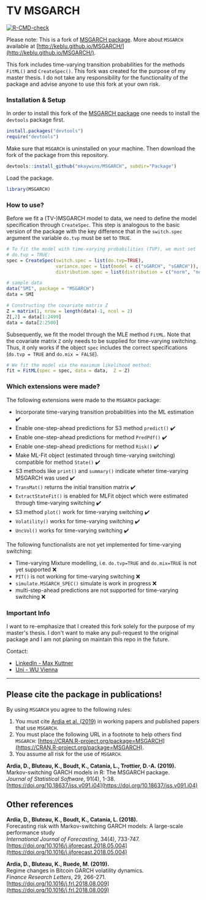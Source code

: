 # TV MSGARCH
<!-- badges: start -->
[![R-CMD-check](https://github.com/mkaywins/MSGARCH/workflows/R-CMD-check/badge.svg)](https://github.com/mkaywins/MSGARCH/actions)
<!-- badges: end -->


Please note: This is a fork of [MSGARCH package](https://github.com/keblu/MSGARCH). 
More about `MSGARCH` available at [http://keblu.github.io/MSGARCH/](http://keblu.github.io/MSGARCH/).


This fork includes time-varying transition probabilities for the methods `FitML()` and 
`CreateSpec()`. This fork was created for the purpose of my master thesis. I do not take any responsibility for the functionality of the package and advise anyone to use this fork at your own risk.


### Installation & Setup

In order to install this fork of the [MSGARCH package](https://github.com/keblu/MSGARCH) one needs to install the `devtools` package first. 
``` r 
install.packages("devtools")
require("devtools")
```
Make sure that `MSGARCH` is uninstalled on your machine. Then download the fork of the package from this repository.

``` r
devtools::install_github("mkaywins/MSGARCH", subdir="Package")

```
Load the package.
``` r
library(MSGARCH)

```

### How to use?
Before we fit a (TV-)MSGARCH model to data, we need to define the model specification through 
`CreateSpec`. This step is analogous to the basic version of the package with 
the key difference that in the `switch.spec` argument the variable `do.tvp` must be 
set to `TRUE`. 

``` r
# To fit the model with time-varying probabilities (TVP), we must set
# do.tvp = TRUE:
spec = CreateSpec(switch.spec = list(do.tvp=TRUE),
                  variance.spec = list(model = c("sGARCH", "sGARCH")),
                  distribution.spec = list(distribution = c("norm", "norm")))
``` 


``` r
# sample data
data("SMI", package = "MSGARCH")
data = SMI

# Constructing the covariate matrix Z
Z = matrix(1, nrow = length(data)-1, ncol = 2)
Z[,2] = data[1:2499]
data = data[2:2500]
```

Subsequently, we fit the model through the MLE method `FitML`. Note that the 
covariate matrix `Z` only needs to be supplied for time-varying switching. Thus, 
it only works if the object `spec` includes the correct specifications (`do.tvp = TRUE` and 
`do.mix = FALSE`). 
``` r
# We fit the model via the maximum likelihood method:
fit = FitML(spec = spec, data = data,  Z = Z)
```



### Which extensions were made?

The following extensions were made to the `MSGARCH` package:

* Incorporate time-varying transition probabilities into the ML estimation ✔️
* Enable one-step-ahead predictions for S3 method `predict()` ✔️
* Enable one-step-ahead predictions for method `PredPdf()`️ ✔️
* Enable one-step-ahead predictions for method `Risk()` ✔️
* Make ML-Fit object (estimated through time-varying switching) compatible for method `State()` ✔️
* S3 methods like `print()` and `summary()` indicate wheter time-varying MSGARCH was used ✔️
* `TransMat()` returns the initial transition matrix ✔️
* `ExtractStateFit()` is enabled for MLFit object which were estimated through time-varying switching ✔️
* S3 method `plot()` work for time-varying switching ✔️
* `Volatility()` works for time-varying switching ✔️
* `UncVol()` works for time-varying switching ✔️



The following functionalists are not yet implemented for time-varying switching:

* Time-varying Mixture modelling, i.e. `do.tvp=TRUE` and `do.mix=TRUE` is not yet supported ❌
* `PIT()` is not working for time-varying switching ❌
* `simulate.MSGARCH_SPEC()` simulate is work in progress ❌
* multi-step-ahead predictions are not supported for time-varying switching ❌

### Important Info
I want to re-emphasize that I created this fork solely for the purpose of my master's 
thesis. I don't want to make any pull-request to the original package and I am not planing 
on maintain this repo in the future. 

Contact:  

* [LinkedIn - Max Kuttner](https://www.linkedin.com/in/maximilian-kuttner/) 
* [Uni - WU Vienna](https://www.wu.ac.at/en/programs/masters-programs/quantitative-finance/overview)



-------------------------------------------------------------------------------------------------------

## Please cite the package in publications!

By using `MSGARCH` you agree to the following rules: 

1) You must cite [Ardia et al. (2019)](https://doi.org/10.18637/jss.v091.i04) in working papers and published papers that use `MSGARCH`.
2) You must place the following URL in a footnote to help others find `MSGARCH`: [https://CRAN.R-project.org/package=MSGARCH](https://CRAN.R-project.org/package=MSGARCH). 
3) You assume all risk for the use of `MSGARCH`.

**Ardia, D., Bluteau, K., Boudt, K., Catania, L., Trottier, D.-A. (2019).**    
Markov-switching GARCH models in R: The MSGARCH package.    
_Journal of Statistical Software_, 91(4), 1-38.    
[https://doi.org/10.18637/jss.v091.i04](https://doi.org/10.18637/jss.v091.i04)

## Other references

**Ardia, D., Bluteau, K., Boudt, K., Catania, L. (2018).**  
Forecasting risk with Markov-switching GARCH models: A large-scale performance study   
_International Journal of Forecasting_, 34(4), 733-747.                                               
[https://doi.org/10.1016/j.ijforecast.2018.05.004](https://doi.org/10.1016/j.ijforecast.2018.05.004)

**Ardia, D., Bluteau, K., Ruede, M. (2019).**    
Regime changes in Bitcoin GARCH volatility dynamics.    
_Finance Research Letters_, 29, 266-271.                                         
[https://doi.org/10.1016/j.frl.2018.08.009](https://doi.org/10.1016/j.frl.2018.08.009)
